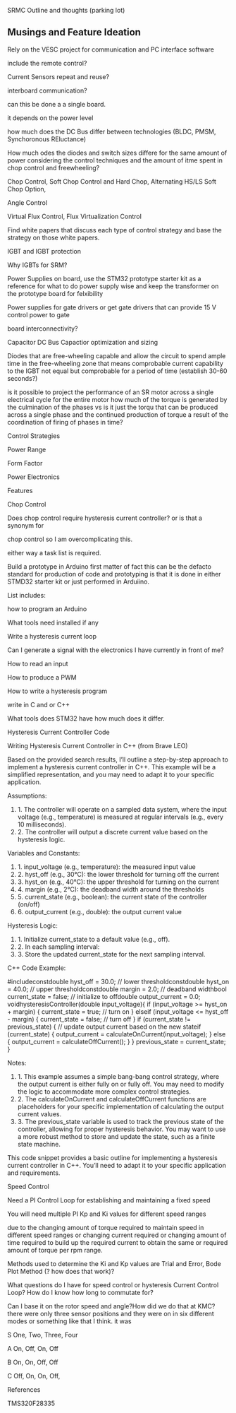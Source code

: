 SRMC Outline and thoughts (parking lot)

## Musings and Feature Ideation

Rely on the VESC project for communication and PC interface software

include the remote control?

Current Sensors repeat and reuse?

interboard communication?

can this be done a a single board.

it depends on the power level

how much does the DC Bus differ between technologies (BLDC, PMSM, Synchoronous REluctance)

How much odes the diodes and switch sizes differe for the same amount of power considering the control techniques and the amount of itme spent in chop control and freewheeling?

Chop Control, Soft Chop Control and Hard Chop, Alternating HS/LS Soft Chop Option,

Angle Control

Virtual Flux Control, Flux Virtualization Control

Find white papers that discuss each type of control strategy and base the strategy on those white papers.

IGBT and IGBT protection

Why IGBTs for SRM?

Power Supplies on board, use the STM32 prototype starter kit as a reference for what to do power supply wise and keep the transformer on the prototype board for felxibility

Power supplies for gate drivers or get gate drivers that can provide 15 V control power to gate

board interconnectivity?

Capacitor DC Bus Capactior optimization and sizing

Diodes that are free-wheeling capable and allow the circuit to spend ample time in the free-wheeling zone that means comprobable current capability to the IGBT not equal but comprobable for a period of time (establish 30-60 seconds?)

is it possible to project the performance of an SR motor across a single electrical cycle for the entire motor how much of the torque is generated by the culmination of the phases vs is it just the torqu that can be produced across a single phase and the continued production of torque a result of the coordination of firing of phases in time?

Control Strategies

Power Range

Form Factor

Power Electronics

Features

Chop Control

Does chop control require hysteresis current controller? or is that a synonym for

chop control so I am overcomplicating this.

either way a task list is required.

Build a prototype in Arduino first matter of fact this can be the defacto standard for production of code and prototyping is that it is done in either STMD32 starter kit or just performed in Arduiino.

List includes:

how to program an Arduino

What tools need installed if any

Write a hysteresis current loop

Can I generate a signal with the electronics I have currently in front of me?

How to read an input

How to produce a PWM

How to write a hysteresis program

write in C and or C++

What tools does STM32 have how much does it differ.

Hysteresis Current Controller Code

Writing Hysteresis Current Controller in C++ (from Brave LEO)

Based on the provided search results, I’ll outline a step-by-step approach to implement a hysteresis current controller in C++. This example will be a simplified representation, and you may need to adapt it to your specific application.

Assumptions:

1.  1\. The controller will operate on a sampled data system, where the input voltage (e.g., temperature) is measured at regular intervals (e.g., every 10 milliseconds).
2.  2\. The controller will output a discrete current value based on the hysteresis logic.

Variables and Constants:

1.  1\. input_voltage (e.g., temperature): the measured input value
2.  2\. hyst_off (e.g., 30°C): the lower threshold for turning off the current
3.  3\. hyst_on (e.g., 40°C): the upper threshold for turning on the current
4.  4\. margin (e.g., 2°C): the deadband width around the thresholds
5.  5\. current_state (e.g., boolean): the current state of the controller (on/off)
6.  6\. output_current (e.g., double): the output current value

Hysteresis Logic:

1.  1\. Initialize current_state to a default value (e.g., off).
2.  2\. In each sampling interval:
3.  3\. Store the updated current_state for the next sampling interval.

C++ Code Example:

\#includeconstdouble hyst_off = 30.0; // lower thresholdconstdouble hyst_on = 40.0; // upper thresholdconstdouble margin = 2.0; // deadband widthbool current_state = false; // initialize to offdouble output_current = 0.0; voidhysteresisController(double input_voltage){ if (input_voltage \>= hyst_on + margin) { current_state = true; // turn on } elseif (input_voltage \<= hyst_off - margin) { current_state = false; // turn off } if (current_state != previous_state) { // update output current based on the new stateif (current_state) { output_current = calculateOnCurrent(input_voltage); } else { output_current = calculateOffCurrent(); } } previous_state = current_state; }

Notes:

1.  1\. This example assumes a simple bang-bang control strategy, where the output current is either fully on or fully off. You may need to modify the logic to accommodate more complex control strategies.
2.  2\. The calculateOnCurrent and calculateOffCurrent functions are placeholders for your specific implementation of calculating the output current values.
3.  3\. The previous_state variable is used to track the previous state of the controller, allowing for proper hysteresis behavior. You may want to use a more robust method to store and update the state, such as a finite state machine.

This code snippet provides a basic outline for implementing a hysteresis current controller in C++. You’ll need to adapt it to your specific application and requirements.

Speed Control

Need a PI Control Loop for establishing and maintaining a fixed speed

You will need multiple PI Kp and Ki values for different speed ranges

due to the changing amount of torque required to maintain speed in different speed ranges or changing current required or changing amount of time required to build up the required current to obtain the same or required amount of torque per rpm range.

Methods used to determine the Ki and Kp values are Trial and Error, Bode Plot Method (? how does that work)?

What questions do I have for speed control or hysteresis Current Control Loop? How do I know how long to commutate for?

Can I base it on the rotor speed and angle?How did we do that at KMC?there were only three sensor positions and they were on in six different modes or something like that I think. it was

S One, Two, Three, Four

A On, Off, On, Off

B On, On, Off, Off

C Off, On, On, Off,

References

TMS320F28335
